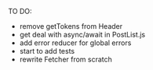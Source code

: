 TO DO:

- remove getTokens from Header
- get deal with async/await in PostList.js
- add error reducer for global errors
- start to add tests
- rewrite Fetcher from scratch
